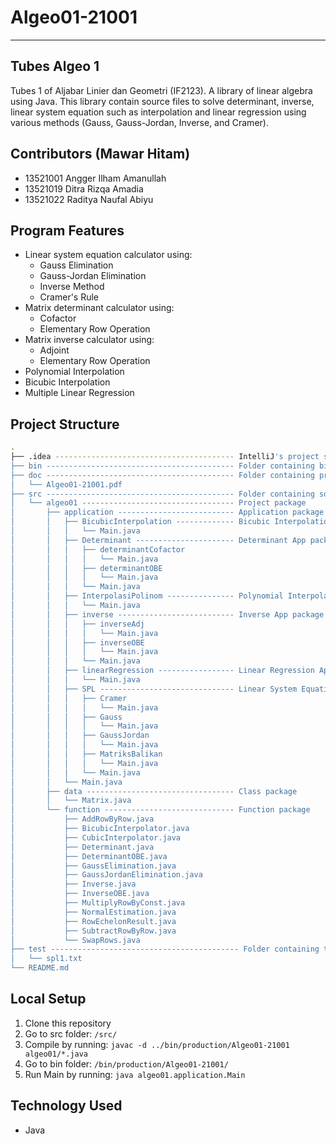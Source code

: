 # Algeo01-21001
- --
## Tubes Algeo 1
Tubes 1 of Aljabar Linier dan Geometri (IF2123). A library of linear algebra using Java. This library contain source files to solve determinant, inverse, linear system equation such as interpolation and linear regression using various methods (Gauss, Gauss-Jordan, Inverse, and Cramer). 
## Contributors (Mawar Hitam)
- 13521001 Angger Ilham Amanullah <br/>
- 13521019 Ditra Rizqa Amadia <br/>
- 13521022 Raditya Naufal Abiyu <br/>
## Program Features
- Linear system equation calculator using:
  - Gauss Elimination
  - Gauss-Jordan Elimination
  - Inverse Method
  - Cramer's Rule
- Matrix determinant calculator using:
  - Cofactor
  - Elementary Row Operation
- Matrix inverse calculator using:
  - Adjoint
  - Elementary Row Operation
- Polynomial Interpolation
- Bicubic Interpolation
- Multiple Linear Regression
## Project Structure
```bash
.
├── .idea ---------------------------------------- IntelliJ's project specific settings files
├── bin ------------------------------------------ Folder containing binary files (*.class)
├── doc ------------------------------------------ Folder containing project report
│   └── Algeo01-21001.pdf
├── src ------------------------------------------ Folder containing source files (*.java)
│   └── algeo01 ---------------------------------- Project package
│       ├── application -------------------------- Application package
│       │   ├── BicubicInterpolation ------------- Bicubic Interpolation App package
│       │   │   └── Main.java
│       │   ├── Determinant ---------------------- Determinant App package
│       │   │   ├── determinantCofactor
│       │   │   │   └── Main.java
│       │   │   ├── determinantOBE
│       │   │   │   └── Main.java
│       │   │   └── Main.java
│       │   ├── InterpolasiPolinom --------------- Polynomial Interpolation App package
│       │   │   └── Main.java
│       │   ├── inverse -------------------------- Inverse App package
│       │   │   ├── inverseAdj
│       │   │   │   └── Main.java
│       │   │   ├── inverseOBE
│       │   │   │   └── Main.java
│       │   │   └── Main.java
│       │   ├── linearRegression ----------------- Linear Regression App package
│       │   │   └── Main.java
│       │   ├── SPL ------------------------------ Linear System Equation App package
│       │   │   ├── Cramer
│       │   │   │   └── Main.java
│       │   │   ├── Gauss
│       │   │   │   └── Main.java
│       │   │   ├── GaussJordan
│       │   │   │   └── Main.java
│       │   │   ├── MatriksBalikan
│       │   │   │   └── Main.java
│       │   │   └── Main.java
│       │   └── Main.java
│       ├── data --------------------------------- Class package
│       │   └── Matrix.java
│       └── function ----------------------------- Function package
│           ├── AddRowByRow.java
│           ├── BicubicInterpolator.java
│           ├── CubicInterpolator.java
│           ├── Determinant.java
│           ├── DeterminantOBE.java
│           ├── GaussElimination.java
│           ├── GaussJordanElimination.java
│           ├── Inverse.java
│           ├── InverseOBE.java
│           ├── MultiplyRowByConst.java
│           ├── NormalEstimation.java
│           ├── RowEchelonResult.java
│           ├── SubtractRowByRow.java
│           └── SwapRows.java 
├── test ------------------------------------------ Folder containing test files
│   └── spl1.txt 
└── README.md
```
## Local Setup
1. Clone this repository
2. Go to src folder: ```/src/```
2. Compile by running: ```javac -d ../bin/production/Algeo01-21001 algeo01/*.java```
3. Go to bin folder: ```/bin/production/Algeo01-21001/```
4. Run Main by running: ```java algeo01.application.Main```
## Technology Used
- Java

